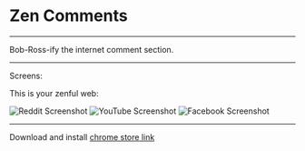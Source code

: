 # Zen Comments

---

Bob-Ross-ify the internet comment section. 

---

Screens:

This is your zenful web:

![Reddit Screenshot](/zencommentsredditscreen.png?raw=true "New York Times")
![YouTube Screenshot](/zencommentsytscreen.png?raw=true "LA Times")
![Facebook Screenshot](/zencommentsfbscreen.png?raw=true "LA Times")

---

Download and install [chrome store link]()
